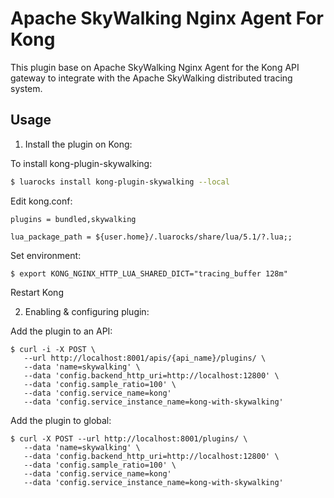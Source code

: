 Apache SkyWalking Nginx Agent For Kong
==========

This plugin base on  Apache SkyWalking Nginx Agent for the Kong API gateway to integrate with the Apache SkyWalking distributed tracing system.

## Usage

1. Install the plugin on Kong:

To install kong-plugin-skywalking:
```bash
$ luarocks install kong-plugin-skywalking --local
```

Edit kong.conf:
```
plugins = bundled,skywalking

lua_package_path = ${user.home}/.luarocks/share/lua/5.1/?.lua;;
```

Set environment:
```
$ export KONG_NGINX_HTTP_LUA_SHARED_DICT="tracing_buffer 128m"
```

Restart Kong

2. Enabling & configuring plugin:

Add the plugin to an API:

```
$ curl -i -X POST \
   --url http://localhost:8001/apis/{api_name}/plugins/ \
   --data 'name=skywalking' \
   --data 'config.backend_http_uri=http://localhost:12800' \
   --data 'config.sample_ratio=100' \
   --data 'config.service_name=kong'
   --data 'config.service_instance_name=kong-with-skywalking'
``` 

Add the plugin to global:
```
$ curl -X POST --url http://localhost:8001/plugins/ \
   --data 'name=skywalking' \
   --data 'config.backend_http_uri=http://localhost:12800' \
   --data 'config.sample_ratio=100' \
   --data 'config.service_name=kong'
   --data 'config.service_instance_name=kong-with-skywalking'
```